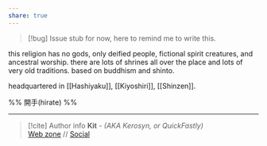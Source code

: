 ```yaml
---
share: true
---
```

> [!bug] Issue
>stub for now, here to remind me to write this.

this religion has no gods, only deified people, fictional spirit creatures, and ancestral worship. there are lots of shrines all over the place and lots of very old traditions. based on buddhism and shinto.

headquartered in [[Hashiyaku]], [[Kiyoshiri]], [[Shinzen]].

%% 開手(hirate) %%

-----
> [!cite] Author info
> **Kit** - *(AKA Kerosyn, or QuickFastly)*\
> [Web zone](https://kerosyn.link) // [Social](https://a.tripulse.link/@kit)